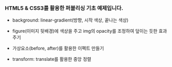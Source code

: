### HTML5 & CSS3를 활용한 퍼블리싱 기초 예제입니다.
-  background: linear-gradient(방향,  시작 색상,  끝나는 색상)

- figure(이미지 뒷배경)에 색상을 주고 img의 opacity를 조정하여 덮이는 듯한 효과 주기
- 가상요소(before, after)를 활용한 이펙트 만들기

- transform: translate를 활용한 중앙 정렬
